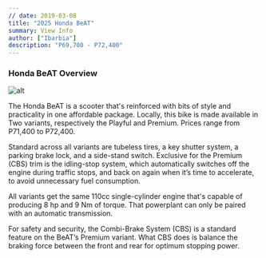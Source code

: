 ```yaml
---
// date: 2019-03-08
title: "2025 Honda BeAT"
summary: View Info
author: ["Ibarbia"]
description: "P69,700 - P72,400" 
---
```


### Honda BeAT Overview

![alt](/2.png)

The Honda BeAT is a scooter that's reinforced with bits of style and practicality in one affordable package. Locally, this bike is made available in Two variants, respectively the Playful and Premium. Prices range from P71,400 to P72,400.

Standard across all variants are tubeless tires, a key shutter system, a parking brake lock, and a side-stand switch. Exclusive for the Premium (CBS) trim is the idling-stop system, which automatically switches off the engine during traffic stops, and back on again when it’s time to accelerate, to avoid unnecessary fuel consumption.

All variants get the same 110cc single-cylinder engine that's capable of producing 8 hp and 9 Nm of torque. That powerplant can only be paired with an automatic transmission.

For safety and security, the Combi-Brake System (CBS) is a standard feature on the BeAT’s Premium variant. What CBS does is balance the braking force between the front and rear for optimum stopping power.

